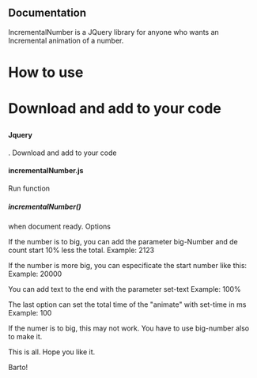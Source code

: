 Documentation
-------------------
IncrementalNumber is a JQuery library for anyone who wants an Incremental animation of a number.

<h1>How to use<h1>

Download and add to your code <h4>Jquery</h4>.
Download and add to your code <h4>incrementalNumber.js</h4>
Run function <h5>incrementalNumber()</h5> when document ready.
Options

If the number is to big, you can add the parameter big-Number and de count start 10% less the total. 
<span class="incrementalNumber" big-number data-value="2123"></span>
Example: 2123

If the number is more big, you can especificate the start number like this: 
<span class="incrementalNumber" big-number="19800" data-value="20000"></span>
Example: 20000

You can add text to the end with the parameter set-text 
<span class="incrementalNumber" set-text="%" data-value="100"></span>
Example: 100%

The last option can set the total time of the "animate" with set-time in ms 
<span class="incrementalNumber" set-time="3000" data-value="100"></span>
Example: 100

If the numer is to big, this may not work. You have to use big-number also to make it.

This is all. Hope you like it. 


Barto!

